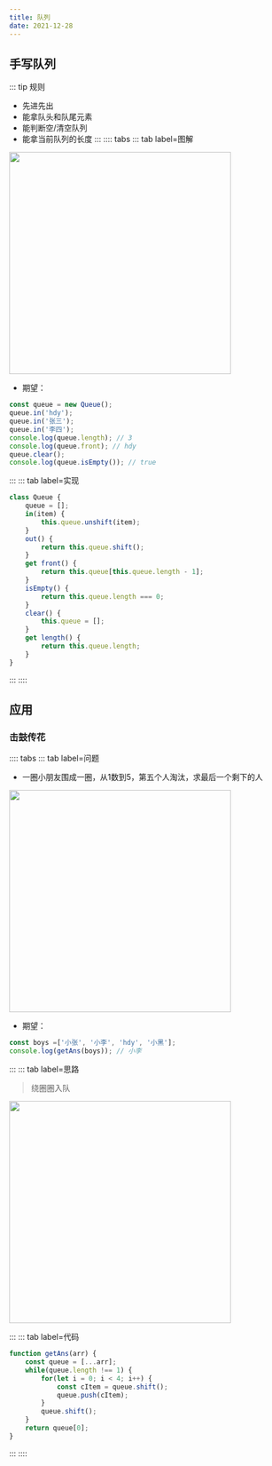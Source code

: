 ```yaml
---
title: 队列
date: 2021-12-28
---
```

## 手写队列
::: tip 规则
* 先进先出
* 能拿队头和队尾元素
* 能判断空/清空队列
* 能拿当前队列的长度
:::
:::: tabs
::: tab label=图解
<img src="./assets/queue.png" style="width:400px;">

* 期望：
```js
const queue = new Queue();
queue.in('hdy');
queue.in('张三');
queue.in('李四');
console.log(queue.length); // 3
console.log(queue.front); // hdy
queue.clear();
console.log(queue.isEmpty()); // true
```
:::
::: tab label=实现
```js
class Queue {
    queue = [];
    in(item) {
        this.queue.unshift(item);
    }
    out() {
        return this.queue.shift();
    }
    get front() {
        return this.queue[this.queue.length - 1];
    }
    isEmpty() {
        return this.queue.length === 0;
    }
    clear() {
        this.queue = [];
    }
    get length() {
        return this.queue.length;
    }
}
```
:::
::::
## 应用
### 击鼓传花
:::: tabs
::: tab label=问题
* 一圈小朋友围成一圈，从1数到5，第五个人淘汰，求最后一个剩下的人

<img src="./assets/jiguchuanhua.png" style="width:400px;">

* 期望：
```js
const boys =['小张', '小李', 'hdy', '小黑'];
console.log(getAns(boys)); // 小李
```
:::
::: tab label=思路
>绕圈圈入队

<img src="./assets/jichuchuanhuasilu.png" style="width:400px;">

:::
::: tab label=代码
```js
function getAns(arr) {
    const queue = [...arr];
    while(queue.length !== 1) {
        for(let i = 0; i < 4; i++) {
            const cItem = queue.shift();
            queue.push(cItem);
        }
        queue.shift();
    }
    return queue[0];
}
```
:::
::::